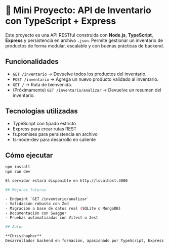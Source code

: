 # 🧾 Mini Proyecto: API de Inventario con TypeScript + Express

Este proyecto es una API RESTful construida con **Node.js**, **TypeScript**, **Express** y persistencia en archivo `.json`. Permite gestionar un inventario de productos de forma modular, escalable y con buenas prácticas de backend.

## Funcionalidades

- `GET /inventario` → Devuelve todos los productos del inventario.
- `POST /inventario` → Agrega un nuevo producto validado al inventario.
- `GET /` → Ruta de bienvenida.
- (Próximamente) `GET /inventario/analizar` → Devuelve un resumen del inventario.

## Tecnologías utilizadas

- TypeScript con tipado estricto
- Express para crear rutas REST
- fs.promises para persistencia en archivo
- ts-node-dev para desarrollo en caliente

## Cómo ejecutar

```bash
npm install
npm run dev

El servidor estará disponible en http://localhost:3000

## Mejoras futuras

- Endpoint `GET /inventario/analizar`
- Validación robusta con Zod
- Migración a base de datos real (SQLite o MongoDB)
- Documentación con Swagger
- Pruebas automatizadas con Vitest o Jest

## Autor

**Christhopher**  
Desarrollador backend en formación, apasionado por TypeScript, Express y la creación de APIs escalables.

